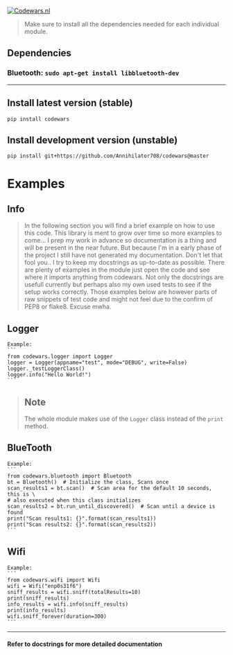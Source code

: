 [![Codewars.nl](https://codewars.nl/static/img/logo.png)](https://codewars.nl/)

>Make sure to install all the dependencies needed for each individual module.

## Dependencies
### Bluetooth: `sudo apt-get install libbluetooth-dev`

---
## Install latest version (stable)

    pip install codewars

## Install development version (unstable)

    pip install git+https://github.com/Annihilator708/codewars@master

# Examples
## Info

>In the following section you will find a brief example on how to use this
>code. This library is ment to grow over time so more examples to come... 
>I prep my work in advance so documentation is a thing and will be present in
>the near future. But because I'm in a early phase of the project I still have 
>not generated my documentation. Don't let that fool you.. I try to keep 
>my docstrings as up-to-date as possible. There are plenty of examples 
>in the module just open the code and see where it imports anything from
>codewars. Not only the docstrings are usefull currently but perhaps also my
>own used tests to see if the setup works correctly. 
>Those examples below are however parts of raw snippets of test code and might
>not feel due to the confirm of PEP8 or flake8. Excuse mwha.


## Logger

    Example:
    ```
    from codewars.logger import Logger
    logger = Logger(appname="test", mode="DEBUG", write=False)
    logger._testLoggerClass()
    logger.info("Hello World!")
    ```

>Note
>----
>The whole module makes use of the `Logger` class instead of the `print` method.

## BlueTooth

    Example:
    ```
    from codewars.bluetooth import Bluetooth
    bt = Bluetooth()  # Initialize the class, Scans once
    scan_results1 = bt.scan()  # Scan area for the default 10 seconds, this is \
    # also executed when this class initializes
    scan_results2 = bt.run_until_discovered()  # Scan until a device is found
    print("Scan results1: {}".format(scan_results1))
    print("Scan results2: {}".format(scan_results2))
    ```

## Wifi

    Example:
    ```
    from codewars.wifi import Wifi
    wifi = Wifi("enp0s31f6")
    sniff_results = wifi.sniff(totalResults=10)
    print(sniff_results)
    info_results = wifi.info(sniff_results)
    print(info_results)
    wifi.sniff_forever(duration=300)
    ```

---
#### Refer to docstrings for more detailed documentation